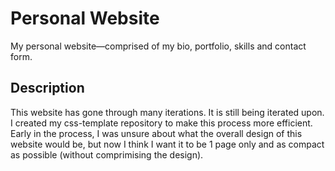 # Personal Website

My personal website—comprised of my bio, portfolio, skills and contact form.

## Description

This website has gone through many iterations. It is still being iterated upon. I created my css-template repository to make this process more efficient. Early in the process, I was unsure about what the overall design of this website would be, but now I think I want it to be 1 page only and as compact as possible (without comprimising the design).